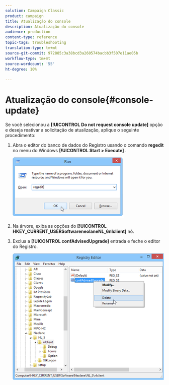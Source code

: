 ```yaml
---
solution: Campaign Classic
product: campaign
title: Atualização do console
description: Atualização do console
audience: production
content-type: reference
topic-tags: troubleshooting
translation-type: tm+mt
source-git-commit: 972885c3a38bcd3a260574bacbb3f507e11ae05b
workflow-type: tm+mt
source-wordcount: '55'
ht-degree: 10%

---
```



# Atualização do console{#console-update}

Se você selecionou a **[!UICONTROL Do not request console update]** opção e deseja reativar a solicitação de atualização, aplique o seguinte procedimento:

1. Abra o editor do banco de dados do Registro usando o comando **regedit** no menu do Windows **[!UICONTROL Start > Execute]** .

   ![](assets/ncs_console_update_1.png)

1. Na árvore, exiba as opções do **[!UICONTROL HKEY_CURRENT_USERSoftwareneolaneNL_6nlclient]** nó.
1. Exclua a **[!UICONTROL confAdvisedUpgrade]** entrada e feche o editor do Registro.

   ![](assets/ncs_console_update_2.png)

